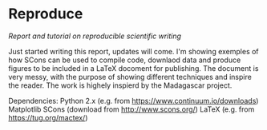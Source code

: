 # Reproduce
_Report and tutorial on reproducible scientific writing_

Just started writing this report, updates will come. I'm showing exemples of how SCons can be used to compile code, downlaod data and produce figures to be included in a LaTeX docoment for publishing. The document is very messy, with the purpose of showing different techniques and inspire the reader. 
The work is highely inspierd by the Madagascar project. 

Dependencies:
	Python 2.x (e.g. from https://www.continuum.io/downloads)
	Matplotlib
	SCons (download from http://www.scons.org/)
	LaTeX (e.g. from https://tug.org/mactex/)
